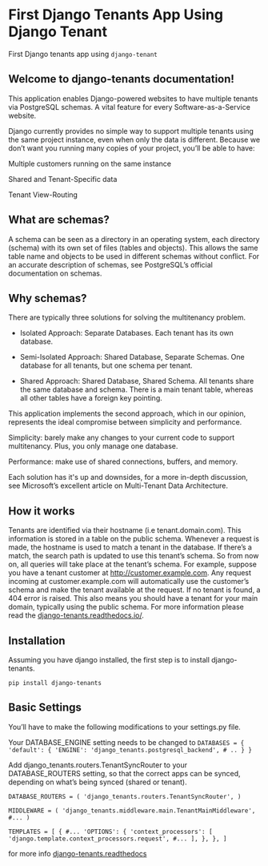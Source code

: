 # First Django Tenants App Using Django Tenant
First Django  tenants app using `django-tenant` 

## Welcome to django-tenants documentation!

This application enables Django-powered websites to have multiple tenants via PostgreSQL schemas. A vital feature for every Software-as-a-Service website.

Django currently provides no simple way to support multiple tenants using the same project instance, even when only the data is different. Because we don’t want you running many copies of your project, you’ll be able to have:

Multiple customers running on the same instance

Shared and Tenant-Specific data

Tenant View-Routing

## What are schemas?
A schema can be seen as a directory in an operating system, each directory (schema) with its own set of files (tables and objects). This allows the same table name and objects to be used in different schemas without conflict. For an accurate description of schemas, see PostgreSQL’s official documentation on schemas.

## Why schemas?
There are typically three solutions for solving the multitenancy problem.

- Isolated Approach: Separate Databases. Each tenant has its own database.

- Semi-Isolated Approach: Shared Database, Separate Schemas. One database for all tenants, but one schema per tenant.

- Shared Approach: Shared Database, Shared Schema. All tenants share the same database and schema. There is a main tenant table, whereas all other tables have a foreign key pointing.

This application implements the second approach, which in our opinion, represents the ideal compromise between simplicity and performance.

Simplicity: barely make any changes to your current code to support multitenancy. Plus, you only manage one database.

Performance: make use of shared connections, buffers, and memory.

Each solution has it's up and downsides, for a more in-depth discussion, see Microsoft’s excellent article on Multi-Tenant Data Architecture.

## How it works
Tenants are identified via their hostname (i.e tenant.domain.com). This information is stored in a table on the public schema. Whenever a request is made, the hostname is used to match a tenant in the database. If there’s a match, the search path is updated to use this tenant’s schema. So from now on, all queries will take place at the tenant’s schema. For example, suppose you have a tenant customer at http://customer.example.com. Any request incoming at customer.example.com will automatically use the customer’s schema and make the tenant available at the request. If no tenant is found, a 404 error is raised. This also means you should have a tenant for your main domain, typically using the public schema. For more information please read the <a href='https://django-tenants.readthedocs.io/en/latest/'>django-tenants.readthedocs.io/</a>.

## Installation
Assuming you have django installed, the first step is to install django-tenants.

`pip install django-tenants`

## Basic Settings
You’ll have to make the following modifications to your settings.py file.

Your DATABASE_ENGINE setting needs to be changed to
`DATABASES = {
    'default': {
        'ENGINE': 'django_tenants.postgresql_backend',
        # ..
    }
}`

Add django_tenants.routers.TenantSyncRouter to your DATABASE_ROUTERS setting, so that the correct apps can be synced, depending on what’s being synced (shared or tenant).

`DATABASE_ROUTERS = (
    'django_tenants.routers.TenantSyncRouter',
)`

`MIDDLEWARE = (
    'django_tenants.middleware.main.TenantMainMiddleware',
    #...
)`

`TEMPLATES = [
    {
        #...
        'OPTIONS': {
            'context_processors': [
                'django.template.context_processors.request',
                #...
            ],
        },
    },
]`

for more info <a href="https://django-tenants.readthedocs.io/en/latest/install.html">django-tenants.readthedocs</a>
